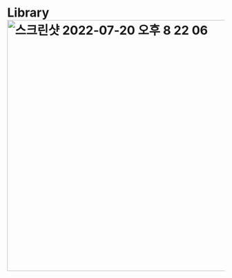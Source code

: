 # Library<img width="581" alt="스크린샷 2022-07-20 오후 8 22 06" src="https://user-images.githubusercontent.com/44957712/179970166-654b450b-1389-455f-98a3-cb0348b3299a.png">
